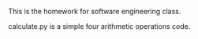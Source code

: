 This is the homework for software engineering class.

calculate.py is a simple four arithmetic operations code.
